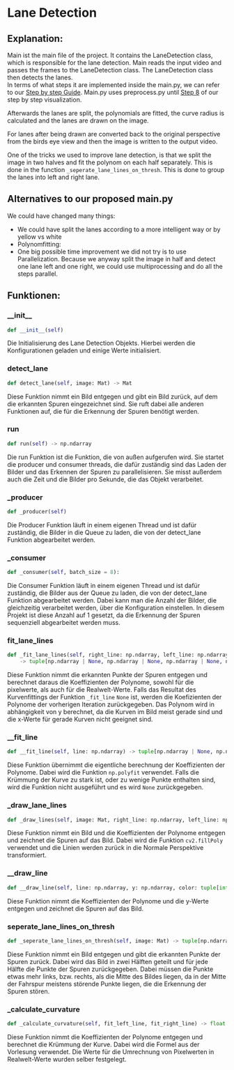 # Lane Detection

## Explanation:
Main ist the main file of the project. It contains the LaneDetection class, which is responsible for the lane detection.
Main reads the input video and passes the frames to the LaneDetection class. The LaneDetection class then detects the lanes.   
In terms of what steps it are implemented inside the main.py, we can refer to our [Step by step Guide](step_by_step.ipynb). Main.py uses preprocess.py until [Step 8](step_by_step.ipynb) of our step by step visualization.

Afterwards the lanes are split, the polynomials are fitted, the curve radius is calculated and the lanes are drawn on the image.

For lanes after being drawn are converted back to the original perspective from the birds eye view and then the image is written to the output video.

One of the tricks we used to improve lane detection, is that we split the image in two halves and fit the polynom on each half separately. This is done in the function `_seperate_lane_lines_on_thresh`. This is done to group the lanes into left and right lane.

## Alternatives to our proposed main.py

We could have changed many things:
- We could have split the lanes according to a more intelligent way or by yellow vs white
- Polynomfitting:
- One big possible time improvement we did not try is to use Parallelization. Because we anyway split the image in half and detect one lane left and one right, we could use multiprocessing and do all the steps parallel.

## Funktionen:

### \_\_init\_\_

```python
def __init__(self)
```
Die Initialisierung des Lane Detection Objekts. Hierbei werden die Konfigurationen geladen und einige Werte initialisiert.

### detect_lane

```python
def detect_lane(self, image: Mat) -> Mat
```
Diese Funktion nimmt ein Bild entgegen und gibt ein Bild zurück, auf dem die erkannten Spuren eingezeichnet sind. 
Sie ruft dabei alle anderen Funktionen auf, die für die Erkennung der Spuren benötigt werden.

### run
```python
def run(self) -> np.ndarray
```
Die run Funktion ist die Funktion, die von außen aufgerufen wird. Sie startet die producer und consumer threads, 
die dafür zuständig sind das Laden der Bilder und das Erkennen der Spuren zu parallelisieren. Sie misst außerdem auch 
die Zeit und die Bilder pro Sekunde, die das Objekt verarbeitet.

### \_producer

```python
def _producer(self)
```
Die Producer Funktion läuft in einem eigenen Thread und ist dafür zuständig, die Bilder in die Queue zu laden,
die von der detect_lane Funktion abgearbeitet werden.

### \_consumer

```python
def _consumer(self, batch_size = 8):
```
Die Consumer Funktion läuft in einem eigenen Thread und ist dafür zuständig, die Bilder aus der Queue zu laden,
die von der detect_lane Funktion abgearbeitet werden. Dabei kann man die Anzahl der Bilder, die gleichzeitig verarbeitet 
werden, über die Konfiguration einstellen. In diesem Projekt ist diese Anzahl auf 1 gesetzt, da die Erkennung der Spuren
sequenziell abgearbeitet werden muss.

### fit\_lane\_lines

```python
def _fit_lane_lines(self, right_line: np.ndarray, left_line: np.ndarray) \
    -> tuple[np.ndarray | None, np.ndarray | None, np.ndarray | None, np.ndarray | None]:
```

Diese Funktion nimmt die erkannten Punkte der Spuren entgegen und berechnet daraus die Koeffizienten der Polynome, 
sowohl für die pixelwerte, als auch für die Realwelt-Werte. Falls das Resultat des Kurvenfittings der Funktion 
`_fit_line` `None` ist, werden die Koefizienten der Polynome der vorherigen Iteration zurückgegeben. Das Polynom wird 
in abhängigkeit von y berechnet, da die Kurven im Bild meist gerade sind und die x-Werte für gerade Kurven nicht 
geeignet sind.

### _\_fit\_line

```python
def __fit_line(self, line: np.ndarray) -> tuple[np.ndarray | None, np.ndarray | None]:
```
Diese Funktion übernimmt die eigentliche berechnung der Koeffizienten der Polynome. Dabei wird die Funktion
`np.polyfit` verwendet. Falls die Krümmung der Kurve zu stark ist, oder zu wenige Punkte enthalten sind, 
wird die Funktion nicht ausgeführt und es wird `None` zurückgegeben.

### \_draw\_lane\_lines

```python
def _draw_lines(self, image: Mat, right_line: np.ndarray, left_line: np.ndarray) -> Mat:
```
Diese Funktion nimmt ein Bild und die Koeffizienten der Polynome entgegen und zeichnet die Spuren auf das Bild.
Dabei wird die Funktion `cv2.fillPoly` verwendet und die Linien werden zurück in die Normale Perspektive transformiert.

### \_\_draw\_line
    
```python
def __draw_line(self, line: np.ndarray, y: np.ndarray, color: tuple[int, int, int]) -> Mat:
```
Diese Funktion nimmt die Koeffizienten der Polynome und die y-Werte entgegen und zeichnet die Spuren auf das Bild.


### seperate_lane_lines_on_thresh

```python
def _seperate_lane_lines_on_thresh(self, image: Mat) -> tuple[np.ndarray, np.ndarray]:
```
Diese Funktion nimmt ein Bild entgegen und gibt die erkannten Punkte der Spuren zurück. Dabei wird das Bild in zwei 
Hälften geteilt und für jede Hälfte die Punkte der Spuren zurückgegeben. Dabei müssen die Punkte etwas mehr links, bzw. 
rechts, als die Mitte des Bildes liegen, da in der Mitte der Fahrspur meistens störende Punkte liegen, die die
Erkennung der Spuren stören.

### \_calculate\_curvature

```python
def _calculate_curvature(self, fit_left_line, fit_right_line) -> float:
```
Diese Funktion nimmt die Koeffizienten der Polynome entgegen und berechnet die Krümmung der Kurve. Dabei wird die
Formel aus der Vorlesung verwendet. Die Werte für die Umrechnung von Pixelwerten in Realwelt-Werte wurden selber 
festgelegt.

